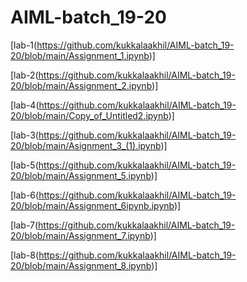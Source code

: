 # AIML-batch_19-20

[lab-1(https://github.com/kukkalaakhil/AIML-batch_19-20/blob/main/Assignment_1.ipynb)]

[lab-2(https://github.com/kukkalaakhil/AIML-batch_19-20/blob/main/Assignment_2.ipynb)]

[lab-4(https://github.com/kukkalaakhil/AIML-batch_19-20/blob/main/Copy_of_Untitled2.ipynb)]

[lab-3(https://github.com/kukkalaakhil/AIML-batch_19-20/blob/main/Asignment_3_(1).ipynb)]

[lab-5(https://github.com/kukkalaakhil/AIML-batch_19-20/blob/main/Assignment_5.ipynb)]

[lab-6(https://github.com/kukkalaakhil/AIML-batch_19-20/blob/main/Assignment_6ipynb.ipynb)]

[lab-7(https://github.com/kukkalaakhil/AIML-batch_19-20/blob/main/Assignment_7.ipynb)]

[lab-8(https://github.com/kukkalaakhil/AIML-batch_19-20/blob/main/Assignment_8.ipynb)]
